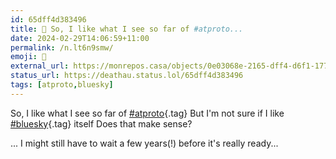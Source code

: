 ```yaml
---
id: 65dff4d383496
title: 🧐 So, I like what I see so far of #atproto...
date: 2024-02-29T14:06:59+11:00
permalink: /n.lt6n9smw/
emoji: 🧐
external_url: https://monrepos.casa/objects/0e03068e-2165-dff4-d6f1-177432621878
status_url: https://deathau.status.lol/65dff4d383496
tags: [atproto,bluesky]
---
```


So, I like what I see so far of [#atproto](/tag/atproto){.tag}
But I'm not sure if I like [#bluesky](/tag/bluesky){.tag} itself
Does that make sense?

... I might still have to wait a few years(!) before it's really ready...
